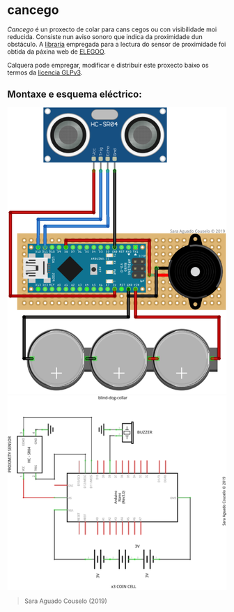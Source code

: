 # cancego

*Cancego* é un proxecto de colar para cans cegos ou con visibilidade moi reducida. Consiste nun aviso sonoro que indica da proximidade dun obstáculo. A [libraría](./lib/HC-SR04/) empregada para a lectura do sensor de proximidade foi obtida da páxina web de [ELEGOO](https://www.elegoo.com/download/). 

Calquera pode empregar, modificar e distribuir este proxecto baixo os termos da [licencia GLPv3](./LICENSE).


## Montaxe e esquema eléctrico:

![Montaxe](./doc/montaxe.png)
![Esquema](./doc/esquema.png)


> Sara Aguado Couselo (2019)
